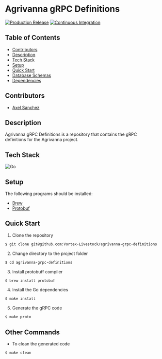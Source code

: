 # Agrivanna gRPC Definitions

[![Production Release](https://github.com/Vortex-Livestock/agrivanna-grpc-definitions/actions/workflows/production_release.yaml/badge.svg)](https://github.com/Vortex-Livestock/agrivanna-grpc-definitions/actions/workflows/production_release.yaml)
[![Continuous Integration](https://github.com/Vortex-Livestock/agrivanna-grpc-definitions/actions/workflows/continuous_integration.yaml/badge.svg)](https://github.com/Vortex-Livestock/agrivanna-grpc-definitions/actions/workflows/continuous_integration.yaml)

## Table of Contents

- [Contributors](#contributors)
- [Description](#description)
- [Tech Stack](#tech-stack)
- [Setup](#setup)
- [Quick Start](#quick-start)
- [Database Schemas](#database-schemas)
- [Dependencies](#dependencies)

## Contributors

- [Axel Sanchez](https://github.com/Axeloooo)

## Description

Agrivanna gRPC Definitions is a repository that contains the gRPC definitions for the Agrivanna project.

## Tech Stack

![Go](https://img.shields.io/badge/Go-00ADD8.svg?style=for-the-badge&logo=Go&logoColor=white)

## Setup

The following programs should be installed:

- [Brew](https://brew.sh/)
- [Protobuf](https://grpc.io/docs/protoc-installation/)

## Quick Start

1. Clone the repository

```bash
$ git clone git@github.com:Vortex-Livestock/agrivanna-grpc-definitions.git
```

2. Change directory to the project folder

```bash
$ cd agrivanna-grpc-definitions
```

3. Install protobuff compiler

```bash
$ brew install protobuf
```

4. Install the Go dependencies

```bash
$ make install
```

5. Generate the gRPC code

```bash
$ make proto
```

## Other Commands

- To clean the generated code

```bash
$ make clean
```
